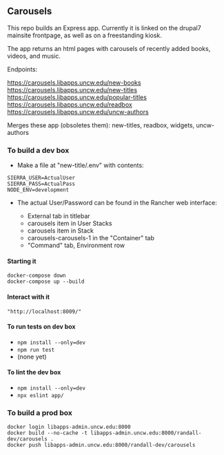 ## Carousels

This repo builds an Express app.  Currently it is linked on the drupal7 mainsite frontpage, as well as on a freestanding kiosk.

The app returns an html pages with carousels of recently added books, videos, and music.

Endpoints:

https://carousels.libapps.uncw.edu/new-books
https://carousels.libapps.uncw.edu/new-titles
https://carousels.libapps.uncw.edu/popular-titles
https://carousels.libapps.uncw.edu/readbox
https://carousels.libapps.uncw.edu/uncw-authors

Merges these app (obsoletes them): new-titles, readbox, widgets, uncw-authors


### To build a dev box

  - Make a file at "new-title/.env" with contents:

```
SIERRA_USER=ActualUser
SIERRA_PASS=ActualPass
NODE_ENV=development
```

  - The actual User/Password can be found in the Rancher web interface:

    - External tab in titlebar
    - carousels item in User Stacks
    - carousels item in Stack
    - carousels-carousels-1 in the "Container" tab
    - "Command" tab, Environment row

#### Starting it

```
docker-compose down
docker-compose up --build
```

#### Interact with it

```
"http://localhost:8009/"

```

#### To run tests on dev box

  - `npm install --only=dev`
  - `npm run test`
  - (none yet)

#### To lint the dev box

  - `npm install --only=dev`
  - `npx eslint app/`

### To build a prod box

```
docker login libapps-admin.uncw.edu:8000
docker build --no-cache -t libapps-admin.uncw.edu:8000/randall-dev/carousels .
docker push libapps-admin.uncw.edu:8000/randall-dev/carousels
```
